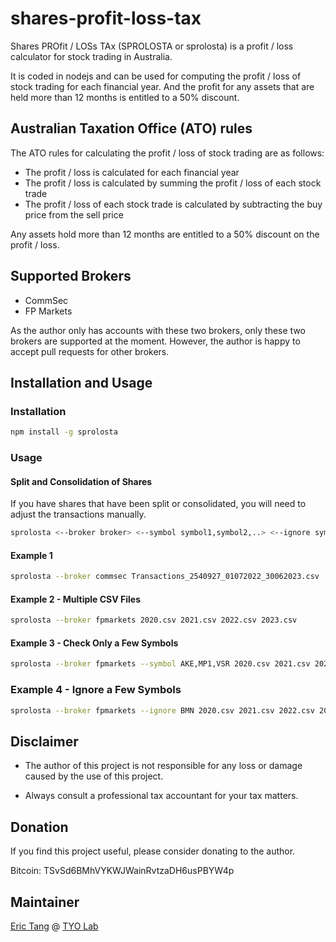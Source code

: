 # shares-profit-loss-tax
Shares PROfit / LOSs TAx (SPROLOSTA or sprolosta) is a profit / loss calculator for stock trading in Australia.

It is coded in nodejs and can be used for computing the profit / loss of stock trading for each financial year. And the profit for any assets that are held more than 12 months is entitled to a 50% discount.

## Australian Taxation Office (ATO) rules
The ATO rules for calculating the profit / loss of stock trading are as follows:
- The profit / loss is calculated for each financial year
- The profit / loss is calculated by summing the profit / loss of each stock trade
- The profit / loss of each stock trade is calculated by subtracting the buy price from the sell price

Any assets hold more than 12 months are entitled to a 50% discount on the profit / loss.

## Supported Brokers
- CommSec
- FP Markets

As the author only has accounts with these two brokers, only these two brokers are supported at the moment. However, the author is happy to accept pull requests for other brokers.

## Installation and Usage

### Installation
```bash
npm install -g sprolosta
```

### Usage

#### Split and Consolidation of Shares

If you have shares that have been split or consolidated, you will need to adjust the transactions manually.

```bash
sprolosta <--broker broker> <--symbol symbol1,symbol2,..> <--ignore symbol1,symbol2> <csv file>
```

#### Example 1

```bash
sprolosta --broker commsec Transactions_2540927_01072022_30062023.csv
```

#### Example 2 - Multiple CSV Files

```bash
sprolosta --broker fpmarkets 2020.csv 2021.csv 2022.csv 2023.csv

```

#### Example 3 - Check Only a Few Symbols

```bash
sprolosta --broker fpmarkets --symbol AKE,MP1,VSR 2020.csv 2021.csv 2022.csv 2023.csv

```

### Example 4 - Ignore a Few Symbols

```bash
sprolosta --broker fpmarkets --ignore BMN 2020.csv 2021.csv 2022.csv 2023.csv

```

## Disclaimer

- The author of this project is not responsible for any loss or damage caused by the use of this project.

- Always consult a professional tax accountant for your tax matters.

## Donation
If you find this project useful, please consider donating to the author.

Bitcoin: TSvSd6BMhVYKWJWainRvtzaDH6usPBYW4p

## Maintainer

[Eric Tang](https://twitter.com/_e_tang) @ [TYO Lab](http://tyo.com.au)


